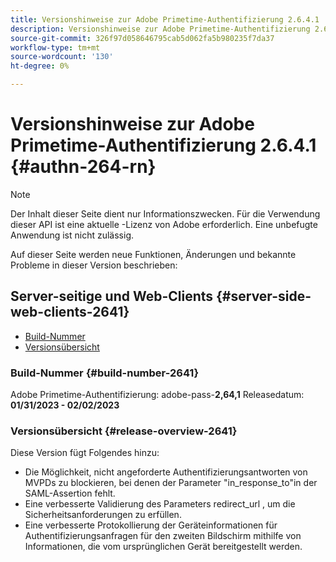 ```yaml
---
title: Versionshinweise zur Adobe Primetime-Authentifizierung 2.6.4.1
description: Versionshinweise zur Adobe Primetime-Authentifizierung 2.6.4.1
source-git-commit: 326f97d058646795cab5d062fa5b980235f7da37
workflow-type: tm+mt
source-wordcount: '130'
ht-degree: 0%

---
```



# Versionshinweise zur Adobe Primetime-Authentifizierung 2.6.4.1 {#authn-264-rn}

>[!NOTE]
>
>Der Inhalt dieser Seite dient nur Informationszwecken. Für die Verwendung dieser API ist eine aktuelle -Lizenz von Adobe erforderlich. Eine unbefugte Anwendung ist nicht zulässig.

Auf dieser Seite werden neue Funktionen, Änderungen und bekannte Probleme in dieser Version beschrieben:

## Server-seitige und Web-Clients {#server-side-web-clients-2641}

* [Build-Nummer](#build-number-2641)
* [Versionsübersicht](#release-overview-2641)

### Build-Nummer {#build-number-2641}

Adobe Primetime-Authentifizierung: adobe-pass-**2,64,1**
Releasedatum: **01/31/2023 - 02/02/2023**

### Versionsübersicht {#release-overview-2641}

Diese Version fügt Folgendes hinzu:

* Die Möglichkeit, nicht angeforderte Authentifizierungsantworten von MVPDs zu blockieren, bei denen der Parameter &quot;in_response_to&quot;in der SAML-Assertion fehlt.
* Eine verbesserte Validierung des Parameters redirect_url , um die Sicherheitsanforderungen zu erfüllen.
* Eine verbesserte Protokollierung der Geräteinformationen für Authentifizierungsanfragen für den zweiten Bildschirm mithilfe von Informationen, die vom ursprünglichen Gerät bereitgestellt werden.
